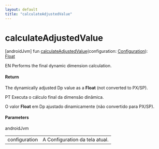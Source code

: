 ```yaml
---
layout: default
title: "calculateAdjustedValue"
---
```


# calculateAdjustedValue

[androidJvm]
fun [calculateAdjustedValue](calculate-adjusted-value.md)(configuration: [Configuration](https://developer.android.com/reference/kotlin/android/content/res/Configuration.html)): [Float](https://kotlinlang.org/api/core/kotlin-stdlib/kotlin/-float/index.html)

EN Performs the final dynamic dimension calculation.

#### Return

The dynamically adjusted Dp value as a **Float** (not converted to PX/SP).

PT Executa o cálculo final da dimensão dinâmica.

O valor **Float** em Dp ajustado dinamicamente (não convertido para PX/SP).

#### Parameters

androidJvm

| | |
|---|---|
| configuration | A Configuration da tela atual. |